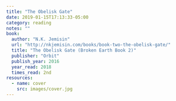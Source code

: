 ```yaml
---
title: "The Obelisk Gate"
date: 2019-01-15T17:13:33-05:00
category: reading
notes: ""
book:
  author: "N.K. Jemisin"
  url: "http://nkjemisin.com/books/book-two-the-obelisk-gate/"
  title: "The Obelisk Gate (Broken Earth Book 2)"
  publisher: "Orbit"
  publish_year: 2016
  year_read: 2018
  times_read: 2nd
resources:
  - name: cover
    src: images/cover.jpg
---
```


